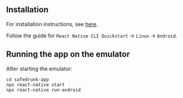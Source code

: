 ## Installation

For installation instructions, see [here](https://facebook.github.io/react-native/docs/getting-started).

Follow the guide for `React Native CLI Quickstart` → `Linux` → `Android`.

## Running the app on the emulator

After starting the emulator:

```shell
cd safedrunk-app
npx react-native start
npx react-native run-android
```
